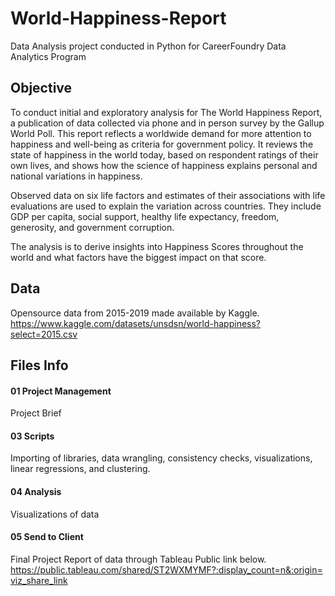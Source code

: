# World-Happiness-Report
Data Analysis project conducted in Python for CareerFoundry Data Analytics Program

## Objective
To conduct initial and exploratory analysis for The World Happiness Report, a publication of data collected via phone and in person survey by the Gallup World Poll. This report reflects a worldwide demand for more attention to happiness and well-being as criteria for government policy. It reviews the state of happiness in the world today, based on respondent ratings of their own lives, and shows how the science of happiness explains personal and national variations in happiness.

Observed data on six life factors and estimates of their associations with life evaluations are used to explain the variation across countries. They include GDP per capita, social support, healthy life expectancy, freedom, generosity, and government corruption.

The analysis is to derive insights into Happiness Scores throughout the world and what factors have the biggest impact on that score.

## Data
Opensource data from 2015-2019 made available by Kaggle.
https://www.kaggle.com/datasets/unsdsn/world-happiness?select=2015.csv

## Files Info
#### 01 Project Management
Project Brief
#### 03 Scripts
Importing of libraries, data wrangling, consistency checks, visualizations, linear regressions, and clustering.
#### 04 Analysis
Visualizations of data
#### 05 Send to Client
Final Project Report of data through Tableau Public link below.
https://public.tableau.com/shared/ST2WXMYMF?:display_count=n&:origin=viz_share_link
